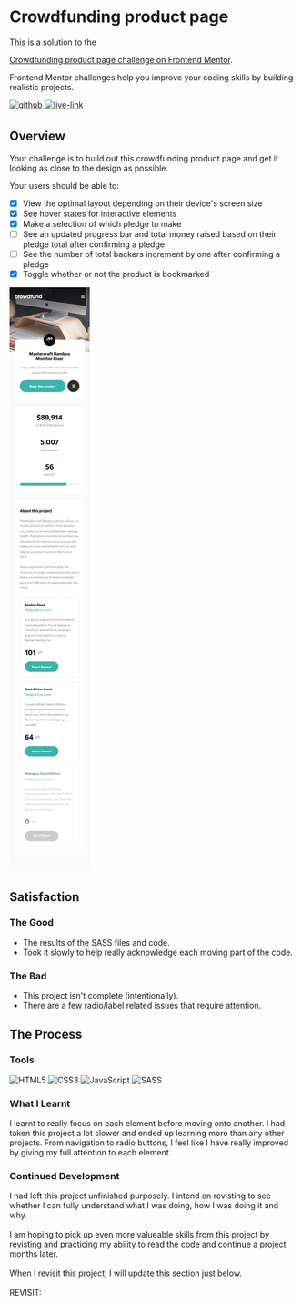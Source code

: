 <!-- USE THIS TEMPLATE FOR FUTURE FRONTEND MENTOR PROJECTS, CLEAN CONSISTENT README'S FOR ALL PROJECTS - PAST SELF. -->

<!-- REPLACE HREFS & PROJECT NAMES -->
<h1>Crowdfunding product page</h1>
<p>
  This is a solution to the 
  
  [Crowdfunding product page challenge on Frontend Mentor](https://www.frontendmentor.io/challenges/crowdfunding-product-page-7uvcZe7ZR).
  
  Frontend Mentor challenges help you improve your coding skills by building realistic projects. 
</p>

<!-- REPLACE HREFS -->
<a href="https://www.frontendmentor.io/solutions/crowdfunding-product-page-with-sass-wUP067XcA" target="_blank">
  <img src=https://img.shields.io/badge/solution-3e54a3?&style=for-the-badge&logo=frontendmentor&logoColor=white alt=github style="margin-bottom: 5px;" />
</a>
<a href="https://vibrant-mclean-ef9e8e.netlify.app/" target="_blank">
  <img src=https://img.shields.io/badge/live%20demo-lightgreen?&style=for-the-badge&logo=html5&logoColor=333 alt=live-link style="margin-bottom: 5px;" />
</a>

<!-- REPLACE TASKS -->
<h2>Overview</h2>
Your challenge is to build out this crowdfunding product page and get it looking as close to the design as possible.

Your users should be able to:
- [x] View the optimal layout depending on their device's screen size
- [x] See hover states for interactive elements
- [x] Make a selection of which pledge to make
- [ ] See an updated progress bar and total money raised based on their pledge total after confirming a pledge
- [ ] See the number of total backers increment by one after confirming a pledge
- [x] Toggle whether or not the product is bookmarked

<!-- IMAGE MAY NEED REPLACING -->
![](./design/mobile-design.jpg)

<!-- REPLACE LIST ITEMS -->
<h2>Satisfaction</h2>
<h3>The Good</h3>
  <ul>
    <li>The results of the SASS files and code.</li>
    <li>Took it slowly to help really acknowledge each moving part of the code.</li>
  </ul>
<h3>The Bad</h3>
  <ul>
    <li>This project isn't complete (intentionally).</li>
    <li>There are a few radio/label related issues that require attention.</li>
  </ul>

<!-- UPDATE ENTIRE SECTION -->
<h2>The Process</h2>
<h3>Tools</h3>
<p>
  <img alt="HTML5" src="https://img.shields.io/badge/-HTML5-red?style=flat-square&logo=html5&logoColor=white" />
  <img alt="CSS3" src="https://img.shields.io/badge/-CSS3-blue?style=flat-square&logo=css3&logoColor=white" />
  <img alt="JavaScript" src="https://img.shields.io/badge/-JavaScript-ffd32b?style=flat-square&logo=JavaScript&logoColor=black" />
  
  <img alt="SASS" src="https://img.shields.io/badge/-SASS-bf4080?style=flat-square&logo=sass&logoColor=white" />
</p>
<h3>What I Learnt</h3>
  <p>
    I learnt to really focus on each element before moving onto another. I had taken this project a lot slower and ended up learning more than any other projects.
    From navigation to radio buttons, I feel like I have really improved by giving my full attention to each element.
  </p>
<h3>Continued Development</h3>
  <p>
    I had left this project unfinished purposely. I intend on revisting to see whether I can fully understand what I was doing, how I was doing it and why.
    <br>
    <br>
    I am hoping to pick up even more valueable skills from this project by revisting and practicing my ability to read the code and continue a project months later.
    <br>
    <br>
    When I revisit this project; I will update this section just below.
     <br>
     <br>
    REVISIT:
  </p>
  
<!--  Thank you for taking the time to review my projects!  -->
